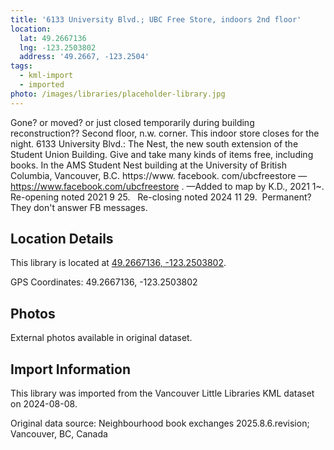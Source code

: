 ```yaml
---
title: '6133 University Blvd.; UBC Free Store, indoors 2nd floor'
location:
  lat: 49.2667136
  lng: -123.2503802
  address: '49.2667, -123.2504'
tags:
  - kml-import
  - imported
photo: /images/libraries/placeholder-library.jpg
---
```

Gone? or moved? or just closed temporarily during building reconstruction??
Second floor, n.w. corner.
This indoor store closes for the night.
6133 University Blvd.: The Nest, the new south extension of the Student Union Building. 
Give and take many kinds of items free, including books.
In the AMS Student Nest building at the University of British Columbia, Vancouver, B.C.
https://www. facebook. com/ubcfreestore —
https://www.facebook.com/ubcfreestore .
—Added to map by K.D., 2021 1~. 
Re-opening noted 2021 9 25.  
Re-closing noted 2024 11 29.  Permanent?
They don't answer FB messages.

## Location Details

This library is located at [49.2667136, -123.2503802](https://www.google.com/maps?q=49.2667136,-123.2503802).

GPS Coordinates: 49.2667136, -123.2503802

## Photos

External photos available in original dataset.

## Import Information

This library was imported from the Vancouver Little Libraries KML dataset on 2024-08-08.

Original data source: Neighbourhood book exchanges 2025.8.6.revision; Vancouver, BC, Canada
